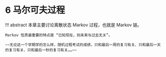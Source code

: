 # 6 马尔可夫过程

!!! abstract
    本章主要讨论离散状态 Markov 过程，也就是 Markov 链。

    Markov 性质最重要的特点是 “已知现在，则未来与过去无关”。

    ~~无论这一个学期学的怎么样，随机过程考试的成绩，只和最后一周的复习有关、只和最后一天的复习有关、只和最后一秒的复习有关……~~
